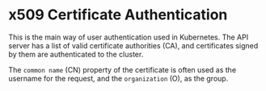 # x509 Certificate Authentication
This is the main way of user authentication used in Kubernetes. The API server has a list of valid certificate authorities (CA), and certificates signed by them are authenticated to the cluster.

The `common name` (CN) property of the certificate is often used as the username for the request, and the `organization` (O), as the group.
